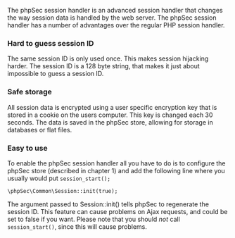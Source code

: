The phpSec session handler is an advanced session handler that changes the way session data is handled by the web server. The phpSec session handler has a number of advantages over the regular PHP session handler.

### Hard to guess session ID ###
The same session ID is only used once. This makes session hijacking harder. The session ID is a 128 byte string, that makes it just about impossible to guess a session ID.

### Safe storage ###
All session data is encrypted using a user specific encryption key that is stored in a cookie on the users computer. This key is changed each 30 seconds. The data is saved in the phpSec store, allowing for storage in databases or flat files.

### Easy to use ###
To enable the phpSec session handler all you have to do is to configure the phpSec store (described in chapter 1) and add the following line where you usually would put `session_start();`

    \phpSec\Common\Session::init(true);

The argument passed to Session::init() tells phpSec to regenerate the session ID. This feature can cause problems on Ajax requests, and could be set to false if you want.
Please note that you should *not* call `session_start()`, since this will cause problems.
